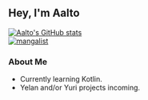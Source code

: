 ## Hey, I'm Aalto

[![Aalto's GitHub stats](https://github-readme-stats.vercel.app/api?username=ImAalto&show_icons=true&theme=nord)](https://github.com/ImAalto/github-readme-stats)  
[<img alt="mangalist" src="https://img.shields.io/badge/MAL-https%3A%2F%2Fmyanimelist.net%2Fmangalist%2FQM7-blue" />](https://myanimelist.net/mangalist/QM7)
### About Me
 - Currently learning Kotlin.
 - Yelan and/or Yuri projects incoming.
 
